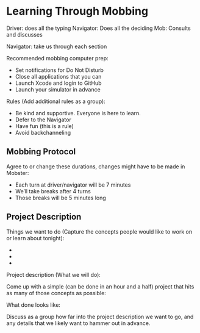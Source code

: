 # Learning Through Mobbing


Driver: does all the typing
Navigator: Does all the deciding
Mob: Consults and discusses

Navigator: take us through each section

Recommended mobbing computer prep:

- Set notifications for Do Not Disturb
- Close all applications that you can
- Launch Xcode and login to GitHub
- Launch your simulator in advance

Rules (Add additional rules as a group):
    
- Be kind and supportive. Everyone is here to learn.
- Defer to the Navigator
- Have fun (this is a rule)
- Avoid backchanneling

## Mobbing Protocol
Agree to or change these durations, changes might have to be made in Mobster:

- Each turn at driver/navigator will be 7 minutes
- We’ll take breaks after 4 turns
- Those breaks will be 5 minutes long

## Project Description
Things we want to do (Capture the concepts people would like to work on or learn about tonight):
        
- 
- 
- 

Project description (What we will do):


Come up with a simple (can be done in an hour and a half) project that hits as many of those concepts as possible:


What done looks like:
    
    
Discuss as a group how far into the project description we want to go, and any details that we likely want to hammer out in advance.
